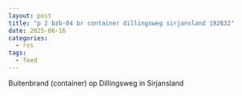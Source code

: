 ```yaml
---
layout: post
title: "p 2 bzb-04 br container dillingsweg sirjansland 192832"
date: 2025-06-16
categories: 
  - rss
tags: 
  - feed
---
```


Buitenbrand (container) op Dillingsweg in Sirjansland
